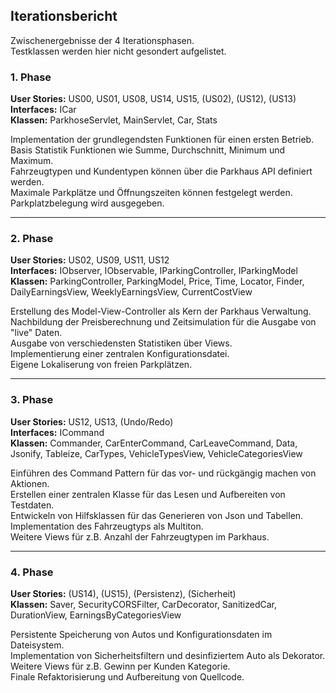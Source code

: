 
## Iterationsbericht

Zwischenergebnisse der 4 Iterationsphasen.\
Testklassen werden hier nicht gesondert aufgelistet.

### 1. Phase

**User Stories:** US00, US01, US08, US14, US15, (US02), (US12), (US13)\
**Interfaces:** ICar\
**Klassen:** ParkhoseServlet, MainServlet, Car, Stats

Implementation der grundlegendsten Funktionen für einen ersten Betrieb.\
Basis Statistik Funktionen wie Summe, Durchschnitt, Minimum und Maximum.\
Fahrzeugtypen und Kundentypen können über die Parkhaus API definiert werden.\
Maximale Parkplätze und Öffnungszeiten können festgelegt werden.\
Parkplatzbelegung wird ausgegeben.

---

### 2. Phase

**User Stories:** US02, US09, US11, US12\
**Interfaces:** IObserver, IObservable, IParkingController, IParkingModel\
**Klassen:** ParkingController, ParkingModel, Price, Time, Locator, Finder, DailyEarningsView, WeeklyEarningsView, CurrentCostView

Erstellung des Model-View-Controller als Kern der Parkhaus Verwaltung.\
Nachbildung der Preisberechnung und Zeitsimulation für die Ausgabe von "live" Daten.\
Ausgabe von verschiedensten Statistiken über Views.\
Implementierung einer zentralen Konfigurationsdatei.\
Eigene Lokaliserung von freien Parkplätzen.

---

### 3. Phase

**User Stories:** US12, US13, (Undo/Redo)\
**Interfaces:** ICommand\
**Klassen:** Commander, CarEnterCommand, CarLeaveCommand, Data, Jsonify, Tableize, CarTypes, VehicleTypesView, VehicleCategoriesView

Einführen des Command Pattern für das vor- und rückgängig machen von Aktionen.\
Erstellen einer zentralen Klasse für das Lesen und Aufbereiten von Testdaten.\
Entwickeln von Hilfsklassen für das Generieren von Json und Tabellen.\
Implementation des Fahrzeugtyps als Multiton.\
Weitere Views für z.B. Anzahl der Fahrzeugtypen im Parkhaus.

---

### 4. Phase

**User Stories:** (US14), (US15), (Persistenz), (Sicherheit)\
**Klassen:** Saver, SecurityCORSFilter, CarDecorator, SanitizedCar, DurationView, EarningsByCategoriesView

Persistente Speicherung von Autos und Konfigurationsdaten im Dateisystem.\
Implementation von Sicherheitsfiltern und desinfiziertem Auto als Dekorator.\
Weitere Views für z.B. Gewinn per Kunden Kategorie.\
Finale Refaktorisierung und Aufbereitung von Quellcode.
